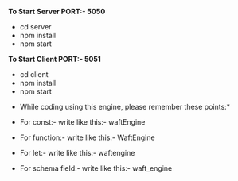 **To Start Server PORT:- 5050**

- cd server
- npm install
- npm start

**To Start Client PORT:- 5051**

- cd client
- npm install
- npm start

<!-- /********************************************************* -->

- While coding using this engine, please remember these points:\*

* For const:- write like this:- waftEngine
* For function:- write like this:- WaftEngine
* For let:- write like this:- waftengine
* For schema field:- write like this:- waft_engine

  <!-- **********************************************************/ -->
